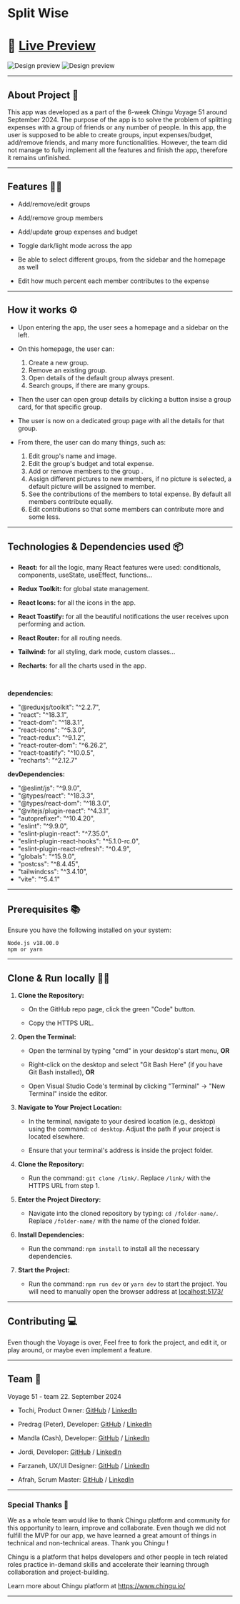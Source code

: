 # Split Wise

# 🔗 [Live Preview](https://luminous-lebkuchen-51bdab.netlify.app/)

![Design preview](/expense-splitter/src/assets/prev1.png)
![Design preview](/expense-splitter/src/assets/prev2.png)

---

## About Project 👋

This app was developed as a part of the 6-week Chingu Voyage 51 around September 2024. The purpose of the app is to solve the problem of splitting expenses with a group of friends or any number of people. In this app, the user is supposed to be able to create groups, input expenses/budget, add/remove friends, and many more functionalities. However, the team did not manage to fully implement all the features and finish the app, therefore it remains unfinished.

---

## Features 👨‍💻

- Add/remove/edit groups

- Add/remove group members

- Add/update group expenses and budget

- Toggle dark/light mode across the app

- Be able to select different groups, from the sidebar and the homepage as well

- Edit how much percent each member contributes to the expense

---

## How it works ⚙️

- Upon entering the app, the user sees a homepage and a sidebar on the left.

- On this homepage, the user can:

  1.  Create a new group.
  2.  Remove an existing group.
  3.  Open details of the default group always present.
  4.  Search groups, if there are many groups.

- Then the user can open group details by clicking a button insise a group card, for that specific group.

- The user is now on a dedicated group page with all the details for that group.

- From there, the user can do many things, such as:

  1.  Edit group's name and image.
  2.  Edit the group's budget and total expense.
  3.  Add or remove members to the group .
  4.  Assign different pictures to new members, if no picture is selected, a default picture will be assigned to member.
  5.  See the contributions of the members to total expense. By default all members contribute equally.
  6.  Edit contributions so that some members can contribute more and some less.

---

## Technologies & Dependencies used 📦

- **React:** for all the logic, many React features were used: conditionals, components, useState, useEffect, functions...

- **Redux Toolkit:** for global state management.

- **React Icons:** for all the icons in the app.

- **React Toastify:** for all the beautiful notifications the user receives upon performing and action.

- **React Router:** for all routing needs.

- **Tailwind:** for all styling, dark mode, custom classes...

- **Recharts:** for all the charts used in the app.

<br>

**dependencies:**

- "@reduxjs/toolkit": "^2.2.7",
- "react": "^18.3.1",
- "react-dom": "^18.3.1",
- "react-icons": "^5.3.0",
- "react-redux": "^9.1.2",
- "react-router-dom": "^6.26.2",
- "react-toastify": "^10.0.5",
- "recharts": "^2.12.7"

**devDependencies:**

- "@eslint/js": "^9.9.0",
- "@types/react": "^18.3.3",
- "@types/react-dom": "^18.3.0",
- "@vitejs/plugin-react": "^4.3.1",
- "autoprefixer": "^10.4.20",
- "eslint": "^9.9.0",
- "eslint-plugin-react": "^7.35.0",
- "eslint-plugin-react-hooks": "^5.1.0-rc.0",
- "eslint-plugin-react-refresh": "^0.4.9",
- "globals": "^15.9.0",
- "postcss": "^8.4.45",
- "tailwindcss": "^3.4.10",
- "vite": "^5.4.1"

---

## Prerequisites 📚

Ensure you have the following installed on your system:

    Node.js v18.00.0
    npm or yarn

---

## Clone & Run locally 🏃‍♂️

1. **Clone the Repository:**

   - On the GitHub repo page, click the green "Code" button.

   - Copy the HTTPS URL.

2. **Open the Terminal:**

   - Open the terminal by typing "cmd" in your desktop's start menu, **OR**

   - Right-click on the desktop and select "Git Bash Here" (if you have Git Bash installed), **OR**

   - Open Visual Studio Code's terminal by clicking "Terminal" -> "New Terminal" inside the editor.

3. **Navigate to Your Project Location:**

   - In the terminal, navigate to your desired location (e.g., desktop) using the command: `cd desktop`. Adjust the path if your project is located elsewhere.

   - Ensure that your terminal's address is inside the project folder.

4. **Clone the Repository:**

   - Run the command: `git clone /link/`. Replace `/link/` with the HTTPS URL from step 1.

5. **Enter the Project Directory:**

   - Navigate into the cloned repository by typing: `cd /folder-name/`. Replace `/folder-name/` with the name of the cloned folder.

6. **Install Dependencies:**

   - Run the command: `npm install` to install all the necessary dependencies.

7. **Start the Project:**

   - Run the command: `npm run dev` or `yarn dev` to start the project. You will need to manually open the browser address at [localhost:5173/](http://localhost:5173/)

---

## Contributing 💻

Even though the Voyage is over, Feel free to fork the project, and edit it, or play around, or maybe even implement a feature.

---

## Team 🎇

Voyage 51 - team 22. September 2024

- Tochi, Product Owner: [GitHub](https://github.com/Osira01) / [LinkedIn](https://www.linkedin.com/in/tochi-nkole-09525132/)

- Predrag (Peter), Developer: [GitHub](https://github.com/Predrag-Jandric) / [LinkedIn](https://www.linkedin.com/in/predrag-jandric/)

- Mandla (Cash), Developer: [GitHub](https://github.com/Mandla-tech) / [LinkedIn](https://www.linkedin.com/in/mandla-m/)

- Jordi, Developer: [GitHub](https://github.com/cluster28) / [LinkedIn](https://www.linkedin.com/in/jordi-rejas-b1319bb1/)

- Farzaneh, UX/UI Designer: [GitHub](https://github.com/farzaneh-falakrou) / [LinkedIn](https://www.linkedin.com/in/farzaneh-falakrou/)
- Afrah, Scrum Master: [GitHub](https://github.com/afbaf) / [LinkedIn](https://www.linkedin.com/feed/)

---

### Special Thanks 🙏

We as a whole team would like to thank Chingu platform and community for this opportunity to learn, improve and collaborate. Even though we did not fulfill the MVP for our app, we have learned a great amount of things in technical and non-technical areas. Thank you Chingu !

Chingu is a platform that helps developers and other people in tech related roles practice in-demand skills and accelerate their learning through collaboration and project-building.

Learn more about Chingu platform at https://www.chingu.io/

---
